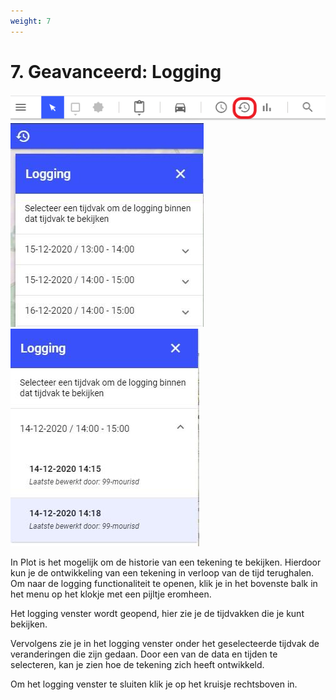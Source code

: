 ```yaml
---
weight: 7
---
```


# 7. Geavanceerd: Logging 


![](images/lcms-plot-handleiding-37_2.png)  
![](images/lcms-plot-handleiding-37_3.jpg)  
![](images/lcms-plot-handleiding-37_4.jpg)  

In Plot is het mogelijk om de historie van een tekening te bekijken. Hierdoor kun je de 
ontwikkeling van een tekening in verloop van de tijd terughalen. Om naar de logging 
functionaliteit te openen, klik je in het bovenste balk in het menu op het klokje met een pijltje 
eromheen. 
 
Het logging venster wordt geopend, hier zie je de tijdvakken die je kunt bekijken. 
 
Vervolgens zie je in het logging venster onder het geselecteerde tijdvak de veranderingen 
die zijn gedaan. Door een van de data en tijden te selecteren, kan je zien hoe de tekening 
zich heeft ontwikkeld. 
 
Om het logging venster te sluiten klik je op het kruisje rechtsboven in. 
